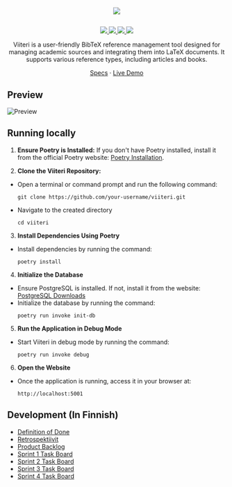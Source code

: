 # <p align="center"><img src="./docs/assets/logo.png"></p>

<p align="center">
    <a href="https://github.com/3nd3r1/ohtu-miniprojekti/actions/workflows/main.yml" alt="Continuous Integration">
        <img src="https://github.com/3nd3r1/ohtu-miniprojekti/actions/workflows/main.yml/badge.svg"/>
    </a>
    <a href="https://codecov.io/gh/3nd3r1/ohtu-miniprojekti" alt="Codecov">
        <img src="https://codecov.io/gh/3nd3r1/ohtu-miniprojekti/graph/badge.svg?token=LB9DOS5ALB"/>
    </a>
    <a href="https://github.com/3nd3r1/ohtu-miniprojekti/blob/main/LICENSE" alt="License">
        <img src="https://img.shields.io/github/license/3nd3r1/ohtu-miniprojekti"/>
    </a>
    <a href="https://github.com/3nd3r1/ohtu-miniprojekti/releases/latest" alt="Release">
        <img src="https://img.shields.io/github/v/release/3nd3r1/ohtu-miniprojekti"/>
    </a>
    
</p>

<p align="center">
Viiteri is a user-friendly BibTeX reference management tool designed for managing academic sources and integrating them into LaTeX documents. It supports various reference types, including articles and books.
</p>
<p align="center">
    <a href="https://ohjelmistotuotanto-hy.github.io/speksi/">Specs</a>
    ·
    <a href="https://viiteri.onrender.com/">Live Demo</a>
</p>

## Preview

![Preview](./docs/assets/preview.png)

## Running locally

1. **Ensure Poetry is Installed:**
   If you don't have Poetry installed, install it from the official Poetry website: [Poetry Installation](https://python-poetry.org/docs/).

2. **Clone the Viiteri Repository:**
- Open a terminal or command prompt and run the following command:
    ```
    git clone https://github.com/your-username/viiteri.git
    ```
- Navigate to the created directory
    ```
    cd viiteri
    ```

3. **Install Dependencies Using Poetry**
- Install dependencies by running the command:
     ```
     poetry install
     ```

4. **Initialize the Database**
- Ensure PostgreSQL is installed. If not, install it from the website: [PostgreSQL Downloads](https://www.postgresql.org/download/)
- Initialize the database by running the command:
    ```
    poetry run invoke init-db
    ```

5. **Run the Application in Debug Mode**
- Start Viiteri in debug mode by running the command:
    ```
    poetry run invoke debug
    ```

6. **Open the Website**
- Once the application is running, access it in your browser at:
     ```
     http://localhost:5001
     ```

## Development (In Finnish)

- [Definition of Done](./docs/definition_of_done.md)
- [Retrospektiivit](./RETRO.md)
- [Product Backlog](https://github.com/users/3nd3r1/projects/2/views/1)
- [Sprint 1 Task Board](https://github.com/users/3nd3r1/projects/1/views/1)
- [Sprint 2 Task Board](https://github.com/users/3nd3r1/projects/3/views/1)
- [Sprint 3 Task Board](https://github.com/users/3nd3r1/projects/4/views/1)
- [Sprint 4 Task Board](https://github.com/users/3nd3r1/projects/5/views/1)
